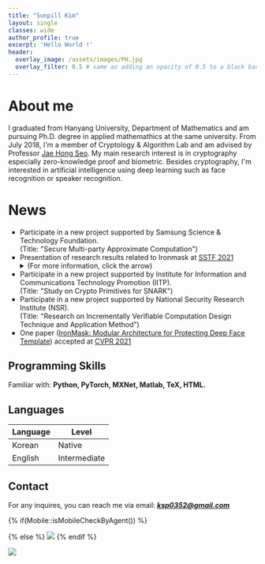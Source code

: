 ```yaml
---
title: "Sunpill Kim"
layout: single
classes: wide
author_profile: true
excerpt: 'Hello World !'
header:
  overlay_image: /assets/images/PH.jpg
  overlay_filter: 0.5 # same as adding an opacity of 0.5 to a black background
---
```



# About me

I graduated from Hanyang University, Department of Mathematics and am pursuing Ph.D. degree in applied mathemathics at the same university. From July 2018, I'm a member of Cryptology & Algorithm Lab and am advised by Professor [Jae Hong Seo](https://sites.google.com/site/jhsbhs/). My main research interest is in cryptography especially zero-knowledge proof and biometric. Besides cryptography, I'm interested in artificial intelligence using deep learning such as face recognition or speaker recognition.

# News

<ul type="square">
    <li>
        Participate in a new project supported by Samsung Science & Technology Foundation.
        <br>
        (Title: "Secure Multi-party Approximate Computation")    
    </li>
    <li>
        Presentation of research results related to Ironmask at <A href="https://research.samsung.com/sstf">SSTF 2021</A>
        <details>
            <summary>
                (For more information, click the arrow)
            </summary>
            <iframe src="https://www.youtube.com/embed/RDl81Jd83zc?start=15563" width="560" height="315" frameborder="0"> </iframe>
        </details>
    </li>
    <li>
        Participate in a new project supported by Institute for Information and Communications Technology Promotion (IITP). 
        <br>
        (Title: "Study on Crypto Primitives for SNARK")
    </li>
    <li>
        Participate in a new project supported by National Security Research Institute (NSR). 
        <br>
        (Title: "Research on Incrementally Verifiable Computation Design Technique and Application Method")
    </li>
    <li>
        One paper (<A href="https://openaccess.thecvf.com/content/CVPR2021/html/Kim_IronMask_Modular_Architecture_for_Protecting_Deep_Face_Template_CVPR_2021_paper.html">IronMask: Modular Architecture for Protecting Deep Face Template</A>) accepted at <A href="http://cvpr2021.thecvf.com/">CVPR 2021</A>
    </li>
</ul>    

## Programming Skills

Familiar with: **Python, PyTorch, MXNet, Matlab, TeX, HTML.**

## Languages

| Language | Level  |
|----------|--------|
| Korean   | Native |
| English  | Intermediate |

## Contact

For any inquires, you can reach me via email: **_[ksp0352@gmail.com](mailto:ksp0352@gmail.com)_**

{% if(Mobile::isMobileCheckByAgent()) %}
<body>
    <script type="text/javascript" id="clstr_globe" src="//clustrmaps.com/globe.js?d=VDn72QTKekLYcu46qqfmQKEdawmaVaV1nX3eYIHfvi4"></script>
</body>
{% else %}
<html>
    <body>
        <a href="https://clustrmaps.com/site/1bjjn" title="Visit tracker"><img src="//www.clustrmaps.com/map_v2.png?d=VDn72QTKekLYcu46qqfmQKEdawmaVaV1nX3eYIHfvi4&cl=ffffff"></a>
    </body>
</html>
{% endif %}

<body>
    <script type="text/javascript" id="clstr_globe" src="//clustrmaps.com/globe.js?d=VDn72QTKekLYcu46qqfmQKEdawmaVaV1nX3eYIHfvi4"></script>
</body>

<a href="https://clustrmaps.com/site/1bjjn" title="Visit tracker"><img src="//www.clustrmaps.com/map_v2.png?d=VDn72QTKekLYcu46qqfmQKEdawmaVaV1nX3eYIHfvi4&cl=ffffff"></a>
